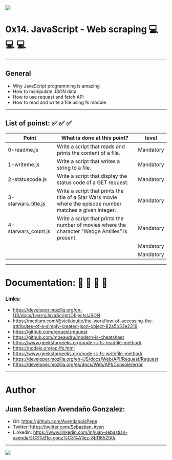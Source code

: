 ![](https://s3.amazonaws.com/intranet-projects-files/holbertonschool-higher-level_programming+/303/Javascript-535.png.jpeg)

# 0x14. JavaScript - Web scraping 💻   💻   💻 

------------

## General

- Why JavaScript programming is amazing
- How to manipulate JSON data
- How to use request and fetch API
- How to read and write a file using fs module

------------

## List of poinst:  ✅   ✅   ✅ 

|  Point | What is done at this point? | level |
| ------------ | ------------ | ------------ |
| 0-readme.js | Write a script that reads and prints the content of a file. | Mandatory |
| 1-writeme.js | Write a script that writes a string to a file. | Mandatory |
| 2-statuscode.js | Write a script that display the status code of a GET request. | Mandatory |
| 3-starwars_title.js | Write a script that prints the title of a Star Wars movie where the episode number matches a given integer. | Mandatory |
| 4-starwars_count.js | Write a script that prints the number of movies where the character “Wedge Antilles” is present. | Mandatory |
|  |  | Mandatory |
|  |  | Mandatory |

------------

# Documentation: 📜 📃 📜 📃
### Links:

- https://developer.mozilla.org/en-US/docs/Learn/JavaScript/Objects/JSON
- https://medium.com/@vietkieutie/the-workflow-of-accessing-the-attributes-of-a-simply-created-json-object-82a5b33e2319
- https://github.com/request/request
- https://github.com/mbeaudru/modern-js-cheatsheet
- https://www.geeksforgeeks.org/node-js-fs-readfile-method/
- https://nodejs.org/api/fs.html
- https://www.geeksforgeeks.org/node-js-fs-writefile-method/
- https://developer.mozilla.org/en-US/docs/Web/API/Request/Request
- https://developer.mozilla.org/es/docs/Web/API/Console/error

------------

# Author

## Juan Sebastian Avendaño Gonzalez:
- Git: https://github.com/AvendanoisPepe
- Twitter: https://twitter.com/Sebastian_Aven
- Linkedin: https://www.linkedin.com/in/juan-sebastian-avenda%C3%B1o-gonz%C3%A1lez-8b1185200/

------------


![](https://i.imgur.com/HPJ8Qn8.jpg)